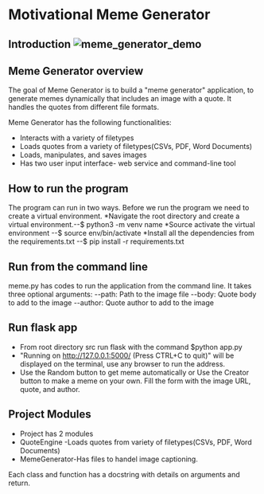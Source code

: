 # Motivational Meme Generator 
## Introduction ![meme_generator_demo](https://user-images.githubusercontent.com/65842436/114586160-a7d06280-9c84-11eb-85a8-d9bfed9b214b.gif)


## Meme Generator overview
The goal of Meme Generator is to build a "meme generator" application, to generate memes dynamically that includes an image with a quote. It handles the quotes from different file formats.

Meme Generator has the following functionalities:
 * Interacts with a variety of filetypes
 * Loads quotes from a variety of filetypes(CSVs, PDF, Word Documents)
 * Loads, manipulates, and saves images
 * Has two user input interface- web service and command-line tool
 ## How to run the program 
 The program can run in two ways. Before we run the program we need to create a virtual environment.
  *Navigate the root directory and create a virtual environment.--$ python3 -m venv name
  *Source activate the virtual environment --$ source env/bin/activate
  *Install all the dependencies from the requirements.txt --$ pip install -r requirements.txt
  
  ## Run from the command line 
  meme.py has codes to run the application from the command line. It takes three optional arguments:
   --path: Path to the image file
   --body: Quote body to add to the image
   --author: Quote author to add to the image

 ## Run flask app
  * From root directory src run flask with the command $python app.py
  * "Running on http://127.0.0.1:5000/ (Press CTRL+C to quit)" will be displayed on the terminal, use any browser to run the address.
  * Use the Random button to get meme automatically or Use the Creator button to make a meme on your own. Fill the form with the image URL, quote, and author.

## Project Modules 
  * Project has 2 modules 
  * QuoteEngine -Loads quotes from variety of filetypes(CSVs, PDF, Word Documents)
  * MemeGenerator-Has files to handel image captioning.

  Each class and function has a docstring with details on arguments and return.    


  









